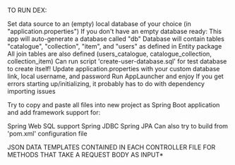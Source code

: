 TO RUN DEX:

Set data source to an (empty) local database of your choice (in "application.properties")
If you don't have an empty database ready:
This app will auto-generate a database called "db"
Database will contain tables "catalogue", "collection", "item", and "users" as defined in Entity package
All join tables are also defined (users_catalogue, catalogue_collection, collection_item)
Can run script 'create-user-database.sql' for test database to create itself!
Update application.properties with your custom database link, local username, and password
Run AppLauncher and enjoy
If you get errors starting up/initializing, it probably has to do with dependency importing issues

Try to copy and paste all files into new project as Spring Boot application and add framework support for:

Spring Web
SQL support
Spring JDBC
Spring JPA
Can also try to build from 'pom.xml' configuration file

JSON DATA TEMPLATES CONTAINED IN EACH CONTROLLER FILE FOR METHODS THAT TAKE A REQUEST BODY AS INPUT*